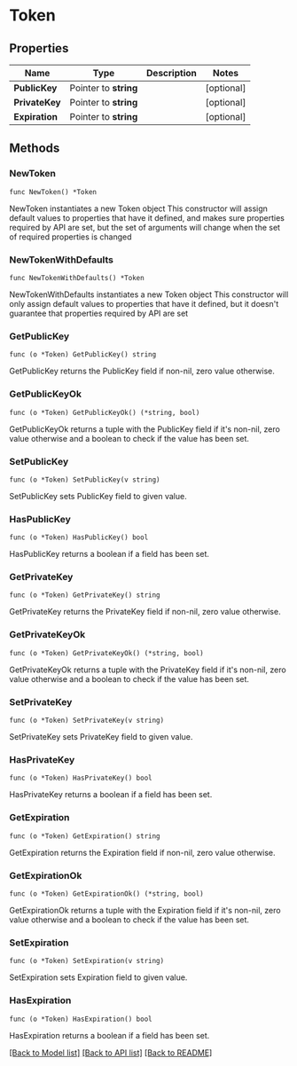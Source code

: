 # Token

## Properties

Name | Type | Description | Notes
------------ | ------------- | ------------- | -------------
**PublicKey** | Pointer to **string** |  | [optional] 
**PrivateKey** | Pointer to **string** |  | [optional] 
**Expiration** | Pointer to **string** |  | [optional] 

## Methods

### NewToken

`func NewToken() *Token`

NewToken instantiates a new Token object
This constructor will assign default values to properties that have it defined,
and makes sure properties required by API are set, but the set of arguments
will change when the set of required properties is changed

### NewTokenWithDefaults

`func NewTokenWithDefaults() *Token`

NewTokenWithDefaults instantiates a new Token object
This constructor will only assign default values to properties that have it defined,
but it doesn't guarantee that properties required by API are set

### GetPublicKey

`func (o *Token) GetPublicKey() string`

GetPublicKey returns the PublicKey field if non-nil, zero value otherwise.

### GetPublicKeyOk

`func (o *Token) GetPublicKeyOk() (*string, bool)`

GetPublicKeyOk returns a tuple with the PublicKey field if it's non-nil, zero value otherwise
and a boolean to check if the value has been set.

### SetPublicKey

`func (o *Token) SetPublicKey(v string)`

SetPublicKey sets PublicKey field to given value.

### HasPublicKey

`func (o *Token) HasPublicKey() bool`

HasPublicKey returns a boolean if a field has been set.

### GetPrivateKey

`func (o *Token) GetPrivateKey() string`

GetPrivateKey returns the PrivateKey field if non-nil, zero value otherwise.

### GetPrivateKeyOk

`func (o *Token) GetPrivateKeyOk() (*string, bool)`

GetPrivateKeyOk returns a tuple with the PrivateKey field if it's non-nil, zero value otherwise
and a boolean to check if the value has been set.

### SetPrivateKey

`func (o *Token) SetPrivateKey(v string)`

SetPrivateKey sets PrivateKey field to given value.

### HasPrivateKey

`func (o *Token) HasPrivateKey() bool`

HasPrivateKey returns a boolean if a field has been set.

### GetExpiration

`func (o *Token) GetExpiration() string`

GetExpiration returns the Expiration field if non-nil, zero value otherwise.

### GetExpirationOk

`func (o *Token) GetExpirationOk() (*string, bool)`

GetExpirationOk returns a tuple with the Expiration field if it's non-nil, zero value otherwise
and a boolean to check if the value has been set.

### SetExpiration

`func (o *Token) SetExpiration(v string)`

SetExpiration sets Expiration field to given value.

### HasExpiration

`func (o *Token) HasExpiration() bool`

HasExpiration returns a boolean if a field has been set.


[[Back to Model list]](../README.md#documentation-for-models) [[Back to API list]](../README.md#documentation-for-api-endpoints) [[Back to README]](../README.md)


